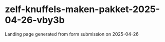 # zelf-knuffels-maken-pakket-2025-04-26-vby3b
Landing page generated from form submission on 2025-04-26
